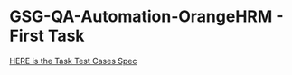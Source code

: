 # GSG-QA-Automation-OrangeHRM - First Task
[HERE is the Task Test Cases Spec](https://github.com/aya-thafer2/GSG-QA-Automation/blob/main/cypress/e2e/tests/OrangeHRM/Admin/addEmployee.spec.cy.ts)
